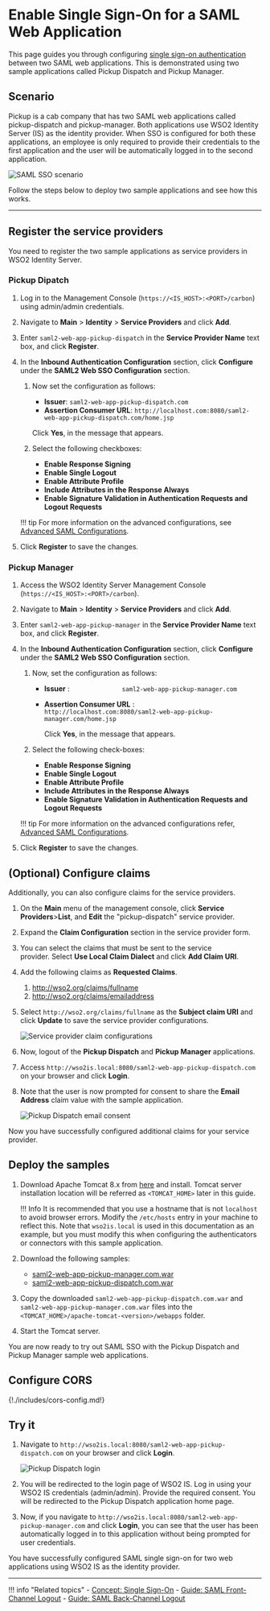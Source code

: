 # Enable Single Sign-On for a SAML Web Application

This page guides you through configuring [single sign-on authentication]({{base_path}}/references/concepts/single-sign-on) between two SAML web applications. This is demonstrated using two sample applications called Pickup Dispatch and Pickup Manager.

## Scenario

Pickup is a cab company that has two SAML web applications called pickup-dispatch and pickup-manager. Both applications use WSO2 Identity Server (IS) as the identity provider. When SSO is configured for both these applications, an employee is only required to provide their credentials to the first application and the user will be automatically logged in to the second application.

![SAML SSO scenario]({{base_path}}/assets/img/samples/saml-sso-scenario-diagram.png)

Follow the steps below to deploy two sample applications and see how this works. 

----

## Register the service providers

You need to register the two sample applications as service providers in WSO2 Identity Server.

### Pickup Dipatch

1.  Log in to the Management Console (`https://<IS_HOST>:<PORT>/carbon`) using admin/admin credentials. 

2.  Navigate to **Main** > **Identity** > **Service Providers** and click **Add**.

3.  Enter `saml2-web-app-pickup-dispatch` in the **Service Provider Name** text box,
    and click **Register**.

4.  In the **Inbound Authentication Configuration** section, click
    **Configure** under the **SAML2 Web SSO Configuration** section.

    1.  Now set the configuration as follows:

        -   **Issuer**: `saml2-web-app-pickup-dispatch.com`
        -   **Assertion Consumer URL**:  `http://localhost.com:8080/saml2-web-app-pickup-dispatch.com/home.jsp`                       
        
        Click **Yes**, in the message that appears.

    2.  Select the following checkboxes:

        -   **Enable Response Signing**
        -   **Enable Single Logout**
        -   **Enable Attribute Profile**
        -   **Include Attributes in the Response Always**
        -   **Enable Signature Validation in Authentication Requests and Logout Requests**
    
    !!! tip
        For more information on the advanced configurations, see [Advanced SAML Configurations]({{base_path}}/guides/login/saml-app-config-advanced/).

5.  Click **Register** to save the changes.  

### Pickup Manager

1.  Access the WSO2 Identity Server Management Console (`https://<IS_HOST>:<PORT>/carbon`).

2.  Navigate to **Main** > **Identity** > **Service Providers** and click **Add**.

3.  Enter `saml2-web-app-pickup-manager` in the **Service Provider Name** text box,
    and click **Register**.

4.  In the **Inbound Authentication Configuration** section, click
    **Configure** under the **SAML2 Web SSO Configuration** section.

    1.  Now, set the configuration as follows:

        -   **Issuer** : `               saml2-web-app-pickup-manager.com             `

        -   **Assertion Consumer URL** :
            `                               http://localhost.com:8080/saml2-web-app-pickup-manager.com/home.jsp`                        
                 
            Click **Yes**, in the message that appears.

    2.  Select the following check-boxes:
        -   **Enable Response Signing**
        -   **Enable Single Logout**
        -   **Enable Attribute Profile**
        -   **Include Attributes in the Response Always** 
        -   **Enable Signature Validation in Authentication Requests and Logout Requests**          
    
    !!! tip
        For more information on the advanced configurations
        refer, [Advanced SAML Configurations]({{base_path}}/guides/login/saml-app-config-advanced).

5.  Click **Register** to save the changes. 

## (Optional) Configure claims

Additionally, you can also configure claims for the service providers.

1. On the **Main** menu of the management console, click **Service Providers**>**List**, and **Edit** the "pickup-dispatch" service provider.

2. Expand the **Claim Configuration** section in the service provider form.

3. You can select the claims that must be sent to the service provider. Select **Use Local Claim Dialect** and click **Add Claim URI**.

4. Add the following claims as **Requested Claims**. 
	1. http://wso2.org/claims/fullname
	2. http://wso2.org/claims/emailaddress

5. Select `http://wso2.org/claims/fullname` as the **Subject claim URI** and click **Update** to save the service provider configurations. 

    ![Service provider claim configurations]({{base_path}}/assets/img/samples/dispatch-configure-claims.png)

6. Now, logout of the **Pickup Dispatch** and **Pickup Manager** applications.

7. Access `http://wso2is.local:8080/saml2-web-app-pickup-dispatch.com` on your browser and click **Login**.

8. Note that the user is now prompted for consent to share the **Email Address** claim value with the sample application.  

    ![Pickup Dispatch email consent]({{base_path}}/assets/img/samples/dispatch-email-consent.png)

Now you have successfully configured additional claims for your service provider.

## Deploy the samples

1.  Download Apache Tomcat 8.x from [here](https://tomcat.apache.org/download-80.cgi) and install. Tomcat
server installation location will be referred as `<TOMCAT_HOME>` later
in this guide.
        
    !!! Info
        It is recommended that you use a hostname that is not `localhost` to avoid browser errors. Modify the `/etc/hosts` entry in your machine to reflect this. Note that `wso2is.local` is used in this documentation as an example, but you must modify this when configuring the authenticators or connectors with this sample application.

2.  Download the following samples:
    -   [saml2-web-app-pickup-manager.com.war](https://github.com/wso2/samples-is/releases/download/v4.5.0/saml2-web-app-pickup-manager.com.war)
    -   [saml2-web-app-pickup-dispatch.com.war](https://github.com/wso2/samples-is/releases/download/v4.5.0/saml2-web-app-pickup-dispatch.com.war)

3.  Copy the downloaded `saml2-web-app-pickup-dispatch.com.war` and `saml2-web-app-pickup-manager.com.war` files into the `<TOMCAT_HOME>/apache-tomcat-<version>/webapps` folder. 

4.  Start the Tomcat server.

You are now ready to try out SAML SSO with the Pickup Dispatch and Pickup Manager sample web applications.

## Configure CORS

{!./includes/cors-config.md!}

## Try it

1. Navigate to `http://wso2is.local:8080/saml2-web-app-pickup-dispatch.com` on your browser and click **Login**.

    ![Pickup Dispatch login]({{base_path}}/assets/img/samples/dispatch-login.png)

2. You will be redirected to the login page of WSO2 IS. Log in using your WSO2 IS credentials (admin/admin). Provide the required consent.
You will be redirected to the Pickup Dispatch application home page.

3. Now, if you navigate to `http://wso2is.local:8080/saml2-web-app-pickup-manager.com` and click **Login**, you can see that the user has been automatically logged in to this application without being prompted for user credentials.

You have successfully configured SAML single sign-on for two web applications using WSO2 IS as the identity provider. 

----

!!! info "Related topics"
    - [Concept: Single Sign-On]({{base_path}}/references/concepts/single-sign-on)
    - [Guide: SAML Front-Channel Logout]({{base_path}}/guides/login/saml-front-channel-logout)
    - [Guide: SAML Back-Channel Logout]({{base_path}}/guides/login/saml-back-channel-logout)